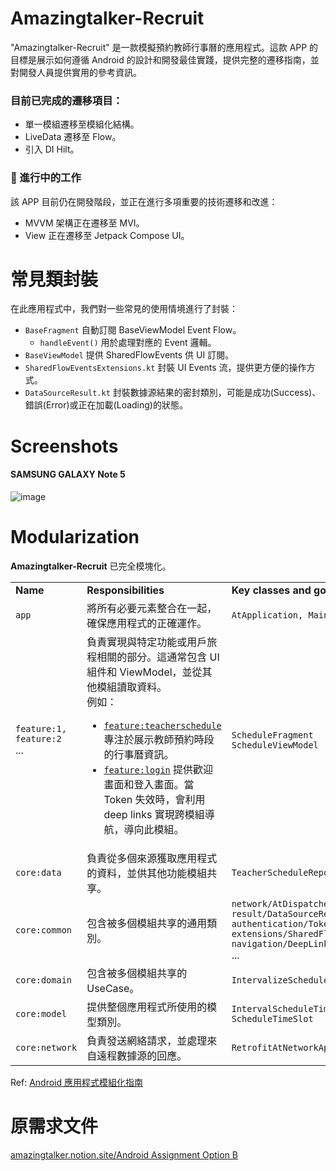 
# Amazingtalker-Recruit
"Amazingtalker-Recruit" 是一款模擬預約教師行事曆的應用程式。這款 APP 的目標是展示如何遵循 Android 的設計和開發最佳實踐，提供完整的遷移指南，並對開發人員提供實用的參考資訊。

### 目前已完成的遷移項目：

- 單一模組遷移至模組化結構。
- LiveData 遷移至 Flow。
- 引入 DI Hilt。

### 🚧 進行中的工作

該 APP 目前仍在開發階段，並正在進行多項重要的技術遷移和改進：

- MVVM 架構正在遷移至 MVI。
- View 正在遷移至 Jetpack Compose UI。

#  常見類封裝
在此應用程式中，我們對一些常見的使用情境進行了封裝：
- <code>BaseFragment</code>  自動訂閱 BaseViewModel Event Flow。
    - <code>handleEvent()</code>  用於處理對應的 Event 邏輯。
- <code>BaseViewModel</code>  提供 SharedFlowEvents 供 UI 訂閱。
- <code>SharedFlowEventsExtensions.kt</code> 封裝 UI Events 流，提供更方便的操作方式。
- <code>DataSourceResult.kt</code>  封裝數據源結果的密封類別，可能是成功(Success)、錯誤(Error)或正在加載(Loading)的狀態。


#  Screenshots

#### SAMSUNG GALAXY Note 5
![image](https://github.com/azrael8576/amazingtalker-recruit-android/blob/main/amazingtalker_recruit_android_demo.gif)

# Modularization

**Amazingtalker-Recruit**  已完全模塊化。

<table>
  <tr>
   <td><strong>Name</strong>
   </td>
   <td><strong>Responsibilities</strong>
   </td>
   <td><strong>Key classes and good examples</strong>
   </td>
  </tr>
  <tr>
   <td><code>app</code>
   </td>
   <td>將所有必要元素整合在一起，確保應用程式的正確運作。
   </td>
   <td><code>AtApplication, MainActivity</code><br>
   </td>
  </tr>
  <tr>
   <td><code>feature:1,</code><br>
   <code>feature:2</code><br>
   ...
   </td>
   <td>負責實現與特定功能或用戶旅程相關的部分。這通常包含 UI 組件和 ViewModel，並從其他模組讀取資料。<br>
   例如：<br>
   <ul>
      <li><a href="https://github.com/azrael8576/amazingtalker-recruit/tree/main/feature/teacherschedule"><code>feature:teacherschedule</code></a> 專注於展示教師預約時段的行事曆資訊。</li>
      <li><a href="https://github.com/azrael8576/amazingtalker-recruit/tree/main/feature/login"><code>feature:login</code></a> 提供歡迎畫面和登入畫面。當 Token 失效時，會利用 deep links 實現跨模組導航，導向此模組。</li>
      </ul>
   </td>
   <td><code>ScheduleFragment</code><br>
   <code>ScheduleViewModel</code>
   </td>
  </tr>
  <tr>
   <td><code>core:data</code>
   </td>
   <td>負責從多個來源獲取應用程式的資料，並供其他功能模組共享。
   </td>
   <td><code>TeacherScheduleRepository</code><br>
   </td>
  </tr>
  <tr>
   <td><code>core:common</code>
   </td>
   <td>包含被多個模組共享的通用類別。
   </td>
   <td><code>network/AtDispatchers</code><br>
   <code>result/DataSourceResult</code><br>
   <code>authentication/TokenManager</code><br>
   <code>extensions/SharedFlowEventsExtensions</code><br>
   <code>navigation/DeepLinks</code><br>
      ...
   </td>
  </tr>
  <tr>
   <td><code>core:domain</code>
   </td>
   <td>包含被多個模組共享的 UseCase。
   </td>
   <td>   <code>IntervalizeScheduleUseCase</code><br>
   </td>
  </tr>
  <tr>
   <td><code>core:model</code>
   </td>
   <td>提供整個應用程式所使用的模型類別。
   </td>
   <td><code>IntervalScheduleTimeSlot</code><br>
   <code>ScheduleTimeSlot</code>
   </td>
  </tr>
  <tr>
   <td><code>core:network</code>
   </td>
   <td>負責發送網絡請求，並處理來自遠程數據源的回應。
   </td>
   <td><code>RetrofitAtNetworkApi</code>
   </td>
  </tr>
</table>

Ref: [Android 應用程式模組化指南](https://developer.android.com/topic/modularization?hl=zh-tw)


# 原需求文件
[amazingtalker.notion.site/Android Assignment Option B](https://powerful-cobweb-577.notion.site/Android-Assignment-Option-B-8271343ed7d64dcf9b7ea795aaf59293)
